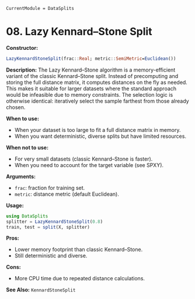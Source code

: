 ```@meta
CurrentModule = DataSplits
```

# 08. Lazy Kennard–Stone Split

**Constructor:**

```julia
LazyKennardStoneSplit(frac::Real; metric::SemiMetric=Euclidean())
```

**Description:**
The Lazy Kennard–Stone algorithm is a memory-efficient variant of the classic Kennard–Stone split. Instead of precomputing and storing the full distance matrix, it computes distances on the fly as needed. This makes it suitable for larger datasets where the standard approach would be infeasible due to memory constraints. The selection logic is otherwise identical: iteratively select the sample farthest from those already chosen.

**When to use:**

- When your dataset is too large to fit a full distance matrix in memory.
- When you want deterministic, diverse splits but have limited resources.

**When not to use:**

- For very small datasets (classic Kennard–Stone is faster).
- When you need to account for the target variable (see SPXY).

**Arguments:**

- `frac`: fraction for training set.
- `metric`: distance metric (default Euclidean).

**Usage:**

```julia
using DataSplits
splitter = LazyKennardStoneSplit(0.8)
train, test = split(X, splitter)
```

**Pros:**

- Lower memory footprint than classic Kennard–Stone.
- Still deterministic and diverse.

**Cons:**

- More CPU time due to repeated distance calculations.

**See Also:** `KennardStoneSplit`
